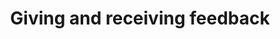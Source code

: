 ---
title: Giving and receiving feedback
permalink: /giving-and-receiving-feedback/
layout: redirect
redirect: /our-approach/gather-feedback/
---